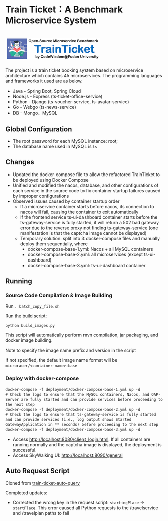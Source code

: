 
# Train Ticket：A Benchmark Microservice System
# <img src="./image/logo.png">
The project is a train ticket booking system based on microservice architecture which contains 45 microservices. The programming languages and frameworks it used are as below.
- Java - Spring Boot, Spring Cloud
- Node.js - Express (ts-ticket-office-service)
- Python - Django (ts-voucher-service, ts-avatar-service)
- Go - Webgo (ts-news-service)
- DB - Mongo、MySQL

## Global Configuration
- The root password for each MySQL instance: root; 
- The database name used in MySQL is `ts`

## Changes
- Updated the docker-compose file to allow the refactored TrainTicket to be deployed using Docker Compose
- Unified and modified the nacos, database, and other configurations of each service in the source code to fix container startup failures caused by improper configurations
- Observed issues caused by container startup order
    - If a microservice container starts before nacos, its connection to nacos will fail, causing the container to exit automatically
    - If the frontend service ts-ui-dashboard container starts before the ts-gateway-service is fully started, it will return a 502 bad gateway error due to the reverse proxy not finding ts-gateway-service (one manifestation is that the captcha image cannot be displayed)
    - Temporary solution: split into 3 docker-compose files and manually deploy them sequentially, where
        - docker-compose-base-1.yml: Nacos + all MySQL containers
        - docker-compose-base-2.yml: all microservices (except ts-ui-dashboard)
        - docker-compose-base-3.yml: ts-ui-dashboard container

## Running
### Source Code Compilation & Image Building

Run `. batch_copy_file.sh`

Run the build script:

```shell
python build_images.py
```
This script will automatically perform mvn compilation, jar packaging, and docker image building. 

Note to specify the image name prefix and version in the script

If not specified, the default image name format will be `microracer/<container-name>:base`

### Deploy with docker-compose
```shell
docker-compose -f deployment/docker-compose-base-1.yml up -d
# Check the logs to ensure that the MySQL containers, Nacos, and OAP-Server are fully started and can provide services before proceeding to the next step
docker-compose -f deployment/docker-compose-base-2.yml up -d
# Check the logs to ensure that ts-gateway-service is fully started and can provide services (i.e., log output shows Started GatewayApplication in ** seconds) before proceeding to the next step
docker-compose -f deployment/docker-compose-base-3.yml up -d
```
- Access [http://localhost:8080/client_login.html](http://localhost:8080/client_login.html). If all containers are running normally and the captcha image is displayed, the deployment is successful.
- Access SkyWalking UI: [http://localhost:8090/general](http://localhost:8090/general)

## Auto Request Script
Cloned from [train-ticket-auto-query](https://github.com/FudanSELab/train-ticket-auto-query)

Completed updates:
- Corrected the wrong key in the request script: `startingPlace` → `startPlace`. This error caused all Python requests to the /travelservice and /travelplan paths to fail